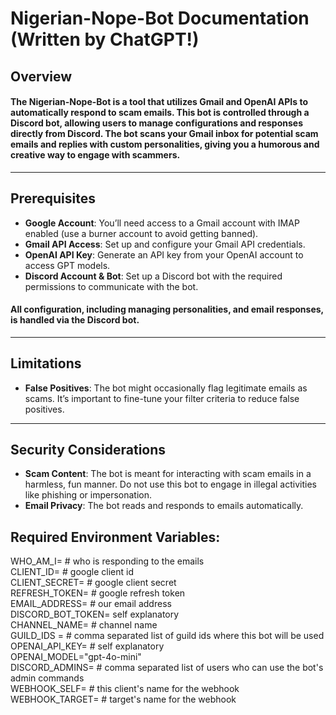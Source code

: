 # Nigerian-Nope-Bot Documentation (Written by ChatGPT!)

## Overview

#### The **Nigerian-Nope-Bot** is a tool that utilizes Gmail and OpenAI APIs to automatically respond to scam emails. This bot is controlled through a Discord bot, allowing users to manage configurations and responses directly from Discord. The bot scans your Gmail inbox for potential scam emails and replies with custom personalities, giving you a humorous and creative way to engage with scammers.
---

## Prerequisites

- **Google Account**: You’ll need access to a Gmail account with IMAP enabled (use a burner account to avoid getting banned).
- **Gmail API Access**: Set up and configure your Gmail API credentials.
- **OpenAI API Key**: Generate an API key from your OpenAI account to access GPT models.
- **Discord Account & Bot**: Set up a Discord bot with the required permissions to communicate with the bot.

#### All configuration, including managing personalities, and email responses, is handled via the Discord bot.
---

## Limitations

- **False Positives**: The bot might occasionally flag legitimate emails as scams. It’s important to fine-tune your filter criteria to reduce false positives.

---

## Security Considerations

- **Scam Content**: The bot is meant for interacting with scam emails in a harmless, fun manner. Do not use this bot to engage in illegal activities like phishing or impersonation.
- **Email Privacy**: The bot reads and responds to emails automatically.


## Required Environment Variables:

WHO_AM_I= # who is responding to the emails\
CLIENT_ID= # google client id\
CLIENT_SECRET= # google client secret\
REFRESH_TOKEN= # google refresh token\
EMAIL_ADDRESS= # our email address\
DISCORD_BOT_TOKEN= self explanatory\
CHANNEL_NAME= # channel name\
GUILD_IDS = # comma separated list of guild ids where this bot will be used\
OPENAI_API_KEY= # self explanatory\
OPENAI_MODEL="gpt-4o-mini"\
DISCORD_ADMINS= # comma separated list of users who can use the bot's admin commands\
WEBHOOK_SELF= # this client's name for the webhook\
WEBHOOK_TARGET= # target's name for the webhook

